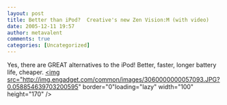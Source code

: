 ```yaml
---
layout: post
title: Better than iPod?  Creative's new Zen Vision:M (with video)
date: 2005-12-11 19:57
author: metavalent
comments: true
categories: [Uncategorized]
---
```

Yes, there are GREAT alternatives to the iPod!  Better, faster, longer battery life, cheaper.
<a rel="nofollow" href="http://www.engadget.com/entry/1234000157071380/"><img src="http://img.engadget.com/common/images/3060000000057093.JPG?0.058854639703200595" border="0"loading="lazy" width="100" height="170" /></a>
